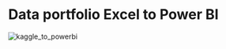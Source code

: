 # Data portfolio Excel to Power BI



![kaggle_to_powerbi](https://github.com/user-attachments/assets/6f24d7e8-5b84-44dc-ab46-fe79306819b7)



